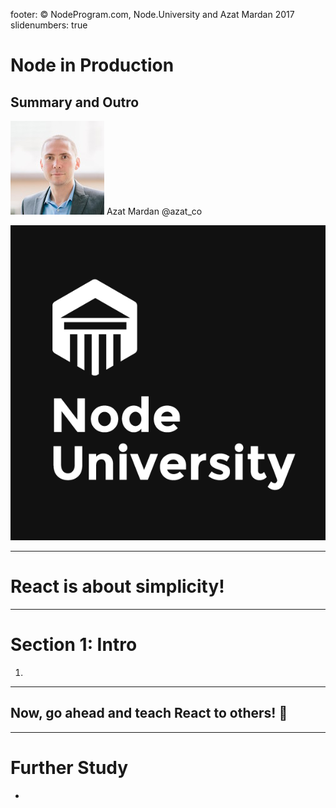footer: © NodeProgram.com, Node.University and Azat Mardan 2017
slidenumbers: true

# Node in Production
## Summary and Outro

![inline 100%](images/azat.jpeg)
Azat Mardan @azat_co

![inline right](images/nu.png)

---

# React is about simplicity!

---

# Section 1: Intro

1.

---

## Now, go ahead and teach React to others! 🏁

---

# Further Study

* 